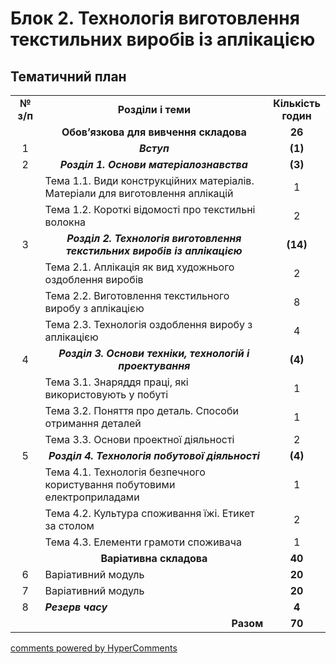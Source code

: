 <div id="hypercomments_widget" class="js-hypercomments-widget invisible"></div>

# Блок 2. Технологія виготовлення текстильних виробів  із аплікацією

## Тематичний план

<table>
  <tr>
    <td width="10%" align="center"><b>№ з/п</b></td>
    <td width="80%" align="center"><b>Розділи  і теми</b></td>
    <td width="10%" align="center"><b>Кількість годин</b></td>
  </tr>
  <tr>
    <td width="10%" align="center"></td>
    <td width="80%" align="center"><b>Обов’язкова для вивчення складова</b></td>
    <td width="10%" align="center"><b>26</b></td>
  </tr>
  <tr>
    <td width="10%" align="center">1</td>
    <td width="80%" align="center"><b><i>Вступ</i></b></td>
    <td width="10%" align="center"><b>(1)</b></td>
  </tr>
  <tr>
    <td width="10%" align="center">2</td>
    <td width="80%" align="center"><b><i>Розділ 1. Основи матеріалознавства</i></b></td>
    <td width="10%" align="center"><b>(3)</b></td>
  </tr>
  <tr>
    <td width="10%" align="center" rowspan="2"></td>
    <td width="80%" style="vertical-align:top !important;">Тема 1.1. Види конструкційних матеріалів. Матеріали для виготовлення аплікацій</td>
    <td width="10%" align="center">1</td>
  </tr>
  <tr>
    <td width="80%" style="vertical-align:top !important;">Тема 1.2.  Короткі відомості про текстильні волокна</td>
    <td width="10%" align="center">2</td>
  </tr>
  <tr>
    <td width="10%" align="center">3</td>
    <td width="80%" align="center"><b><i>Розділ 2. Технологія виготовлення текстильних  виробів із аплікацією</i></b></td>
    <td width="10%" align="center"><b>(14)</b></td>
  </tr>
  <tr>
    <td width="10%" align="center" rowspan="3"></td>
    <td width="80%" style="vertical-align:top !important;">Тема 2.1. Аплікація як вид художнього оздоблення виробів</td>
    <td width="10%" align="center">2</td>
  </tr>
  <tr>
    <td width="80%" style="vertical-align:top !important;">Тема 2.2. Виготовлення текстильного виробу з аплікацією</td>
    <td width="10%" align="center">8</td>
  </tr>
  <tr>
    <td width="80%" style="vertical-align:top !important;">Тема 2.3. Технологія оздоблення виробу з аплікацією</td>
    <td width="10%" align="center">4</td>
  </tr>  
  <tr>
    <td width="10%" align="center">4</td>
    <td width="80%" align="center"><b><i>Розділ 3. Основи техніки, технологій і проектування</i></b></td>
    <td width="10%" align="center"><b>(4)</b></td>
  </tr>
  <tr>
    <td width="10%" align="center" rowspan="3"></td>
    <td width="80%" style="vertical-align:top !important;">Тема 3.1. Знаряддя праці, які використовують у побуті</td>
    <td width="10%" align="center">1</td>
  </tr>
  <tr>
    <td width="80%" style="vertical-align:top !important;">Тема 3.2. Поняття про деталь.  Способи  отримання деталей  </td>
    <td width="10%" align="center">1</td>
  </tr>
  <tr>
    <td width="80%" style="vertical-align:top !important;">Тема 3.3. Основи проектної діяльності</td>
    <td width="10%" align="center">2</td>
  </tr>  
  <tr>
    <td width="10%" align="center">5</td>
    <td width="80%" align="center"><b><i>Розділ 4. Технологія побутової діяльності</i></b></td>
    <td width="10%" align="center"><b>(4)</b></td>
  </tr>
  <tr>
    <td width="10%" align="center" rowspan="3"></td>
    <td width="80%" style="vertical-align:top !important;">Тема 4.1. Технологія безпечного користування побутовими електроприладами</td>
    <td width="10%" align="center">1</td>
  </tr>
  <tr>
    <td width="80%" style="vertical-align:top !important;">Тема 4.2. Культура споживання їжі. Етикет за столом</td>
    <td width="10%" align="center">2</td>
  </tr>
  <tr>
    <td width="80%" style="vertical-align:top !important;">Тема 4.3. Елементи грамоти споживача</td>
    <td width="10%" align="center">1</td>
  </tr>  
  <tr>
    <td width="10%" align="center"></td>
    <td width="80%" align="center"><b>Варіативна складова</b></td>
    <td width="10%" align="center"><b>40</b></td>
  </tr>
  <tr>
    <td width="10%" align="center">6</td>
    <td width="80%" style="vertical-align:top !important;">Варіативний модуль</td>
    <td width="10%" align="center"><b>20</b></td>
  </tr>
  <tr>
    <td width="10%" align="center">7</td>
    <td width="80%" style="vertical-align:top !important;">Варіативний модуль</td>
    <td width="10%" align="center"><b>20</b></td>
  </tr>
  <tr>
    <td width="10%" align="center">8</td>
    <td width="80%" style="vertical-align:top !important;"><b><i>Резерв часу</i></b></td>
    <td width="10%" align="center"><b>4</b></td>
  </tr>
  <tr>
    <td width="10%" align="center"></td>
    <td width="80%" align="right"><b>Разом</b></td>
    <td width="10%" align="center"><b>70</b></td>
  </tr>
</table>

<div class="js-hypercomments-container">
<a href="http://hypercomments.com" class="hc-link" title="comments widget">comments powered by HyperComments</a>
</div>